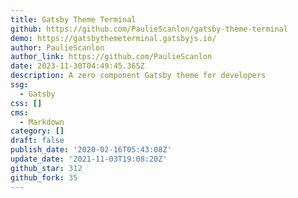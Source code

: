 ```yaml
---
title: Gatsby Theme Terminal
github: https://github.com/PaulieScanlon/gatsby-theme-terminal
demo: https://gatsbythemeterminal.gatsbyjs.io/
author: PaulieScanlon
author_link: https://github.com/PaulieScanlon
date: 2023-11-30T04:49:45.365Z
description: A zero component Gatsby theme for developers
ssg:
  - Gatsby
css: []
cms:
  - Markdown
category: []
draft: false
publish_date: '2020-02-16T05:43:08Z'
update_date: '2021-11-03T19:08:20Z'
github_star: 312
github_fork: 35
---
```

